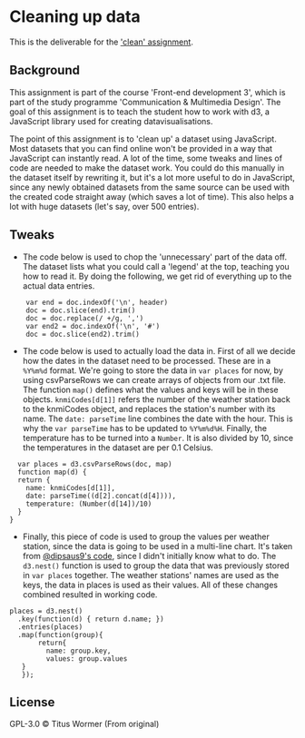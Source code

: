 # Cleaning up data

This is the deliverable for the ['clean' assignment](https://github.com/cmda-tt/course-17-18/blob/master/class-3.md#clean).

## Background

This assignment is part of the course 'Front-end development 3', which is part of the study programme 'Communication & Multimedia Design'. The goal of this assignment is to teach the student how to work with d3, a JavaScript library used for creating datavisualisations.

The point of this assignment is to 'clean up' a dataset using JavaScript. Most datasets that you can find online won't be provided in a way that JavaScript can instantly read. A lot of the time, some tweaks and lines of code are needed to make the dataset work. You could do this manually in the dataset itself by rewriting it, but it's a lot more useful to do in JavaScript, since any newly obtained datasets from the same source can be used with the created code straight away (which saves a lot of time). This also helps a lot with huge datasets (let's say, over 500 entries).

## Tweaks

* The code below is used to chop the 'unnecessary' part of the data off. The dataset lists what you could call a 'legend' at the top, teaching you how to read it. By doing the following, we get rid of everything up to the actual data entries. 
```var header = doc.indexOf('STN,YYYYMMDD')
    var end = doc.indexOf('\n', header)
    doc = doc.slice(end).trim()
    doc = doc.replace(/ +/g, ',')
    var end2 = doc.indexOf('\n', '#')
    doc = doc.slice(end2).trim()
 ```
 * The code below is used to actually load the data in. First of all we decide how the dates in the dataset need to be processed. These are in a `%Y%m%d` format. We're going to store the data in `var places` for now, by using csvParseRows we can create arrays of objects from our .txt file. The function `map()` defines what the values and keys will be in these objects. `knmiCodes[d[1]]` refers the number of the weather station back to the knmiCodes object, and replaces the station's number with its name. The `date: parseTime` line combines the date with the hour. This is why the `var parseTime` has to be updated to `%Y%m%d%H`. Finally, the temperature has to be turned into a `Number`. It is also divided by 10, since the temperatures in the dataset are per 0.1 Celsius.
  ```var parseTime = d3.timeParse("%Y%m%d%H")
    var places = d3.csvParseRows(doc, map)
    function map(d) {
    return {
      name: knmiCodes[d[1]],
      date: parseTime((d[2].concat(d[4]))),
      temperature: (Number(d[14])/10)
    }
  }
```
* Finally, this piece of code is used to group the values per weather station, since the data is going to be used in a multi-line chart. It's taken from [@dipsaus9's code](https://github.com/cmda-tt/course-17-18/blob/master/site/class-3-clean/dipsaus9/index.html), since I didn't initially know what to do. The `d3.nest()` function is used to group the data that was previously stored in `var places` together. The weather stations' names are used as the keys, the data in places is used as their values. All of these changes combined resulted in working code.
 ```
 places = d3.nest()
   .key(function(d) { return d.name; })
   .entries(places)
   .map(function(group){
        return{
          name: group.key,
          values: group.values
    }
    });
 ```
## License

GPL-3.0 © Titus Wormer (From original)
